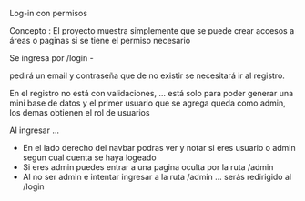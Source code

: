 Log-in con permisos

Concepto :
El proyecto muestra simplemente que se puede crear accesos a áreas o paginas si se tiene el permiso necesario

Se ingresa por /login - 

   pedirá un email y contraseña que de no existir se necesitará ir al registro.

En el registro no está con validaciones,
... está solo para poder generar una mini base de datos y el primer usuario que se agrega queda como admin, los demas obtienen el rol de usuarios

Al ingresar ...

-  En el lado derecho del navbar podras ver y notar si eres usuario o admin segun cual cuenta se haya logeado
-  Si eres admin puedes entrar a una pagina oculta por la ruta /admin
-  Al no ser admin e intentar ingresar a la ruta /admin ... serás redirigido al /login
